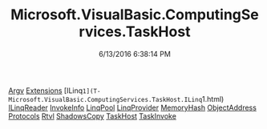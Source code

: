 ﻿---
title: Microsoft.VisualBasic.ComputingServices.TaskHost
date: 6/13/2016 6:38:14 PM
---

[Argv](T-Microsoft.VisualBasic.ComputingServices.TaskHost.Argv.html)
[Extensions](T-Microsoft.VisualBasic.ComputingServices.TaskHost.Extensions.html)
[ILinq`1](T-Microsoft.VisualBasic.ComputingServices.TaskHost.ILinq`1.html)
[ILinqReader](T-Microsoft.VisualBasic.ComputingServices.TaskHost.ILinqReader.html)
[InvokeInfo](T-Microsoft.VisualBasic.ComputingServices.TaskHost.InvokeInfo.html)
[LinqPool](T-Microsoft.VisualBasic.ComputingServices.TaskHost.LinqPool.html)
[LinqProvider](T-Microsoft.VisualBasic.ComputingServices.TaskHost.LinqProvider.html)
[MemoryHash](T-Microsoft.VisualBasic.ComputingServices.TaskHost.MemoryHash.html)
[ObjectAddress](T-Microsoft.VisualBasic.ComputingServices.TaskHost.ObjectAddress.html)
[Protocols](T-Microsoft.VisualBasic.ComputingServices.TaskHost.Protocols.html)
[Rtvl](T-Microsoft.VisualBasic.ComputingServices.TaskHost.Rtvl.html)
[ShadowsCopy](T-Microsoft.VisualBasic.ComputingServices.TaskHost.ShadowsCopy.html)
[TaskHost](T-Microsoft.VisualBasic.ComputingServices.TaskHost.TaskHost.html)
[TaskInvoke](T-Microsoft.VisualBasic.ComputingServices.TaskHost.TaskInvoke.html)
